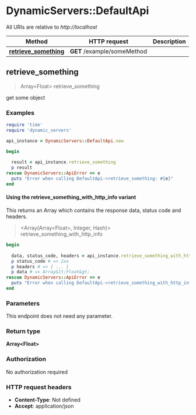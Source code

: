 # DynamicServers::DefaultApi

All URIs are relative to *http://localhost*

| Method | HTTP request | Description |
| ------ | ------------ | ----------- |
| [**retrieve_something**](DefaultApi.md#retrieve_something) | **GET** /example/someMethod |  |


## retrieve_something

> Array&lt;Float&gt; retrieve_something



get some object

### Examples

```ruby
require 'time'
require 'dynamic_servers'

api_instance = DynamicServers::DefaultApi.new

begin
  
  result = api_instance.retrieve_something
  p result
rescue DynamicServers::ApiError => e
  puts "Error when calling DefaultApi->retrieve_something: #{e}"
end
```

#### Using the retrieve_something_with_http_info variant

This returns an Array which contains the response data, status code and headers.

> <Array(Array&lt;Float&gt;, Integer, Hash)> retrieve_something_with_http_info

```ruby
begin
  
  data, status_code, headers = api_instance.retrieve_something_with_http_info
  p status_code # => 2xx
  p headers # => { ... }
  p data # => Array&lt;Float&gt;
rescue DynamicServers::ApiError => e
  puts "Error when calling DefaultApi->retrieve_something_with_http_info: #{e}"
end
```

### Parameters

This endpoint does not need any parameter.

### Return type

**Array&lt;Float&gt;**

### Authorization

No authorization required

### HTTP request headers

- **Content-Type**: Not defined
- **Accept**: application/json

